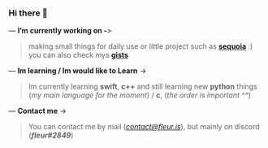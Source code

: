 ### Hi there 👋

— **I’m currently working on -**>
> making small things for daily use or little project such as **[sequoia](https://github.com/aielove/sequoia)** :) you can also check mys **[gists](https://gist.github.com/aielove)** 

— **Im learning / Im would like to Learn** ->
> Im currently learning **swift**, **c++** and still learning new **python** things (*my main language for the moment*) / **c**, (*the order is important ^^*)

— **Contact me** ->
> You can contact me by mail (*contact@fleur.is*), but mainly on discord (***fleur#2849***)
